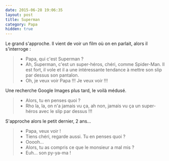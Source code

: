 ```yaml
---
date: 2015-06-28 19:06:35
layout: post
title: Superman
category: Papa
hidden: true
---
```


Le grand s'approche. Il vient de voir un film où on en parlait, alors il s'interroge :

> - Papa, qui c'est Superman ?
> - Ah, Superman, c'est un super-héros, chéri, comme Spider-Man. Il est fort, il vole et il a une intéressante tendance à mettre son slip par dessus son pantalon.
> - Oh, je veux voir Papa !!! Je veux voir !!!

<!-- more -->

Une recherche Google Images plus tard, le voilà médusé.

> - Alors, tu en penses quoi ?
> - Rho la, la, on n'a jamais vu ça, ah non, jamais vu ça un super-héros avec le slip par dessus !!!

S'approche alors le petit dernier, 2 ans...

> - Papa, veux voir !
> - Tiens chéri, regarde aussi. Tu en penses quoi ?
> - Ooooh...
> - Alors, tu as compris ce que le monsieur a mal mis ?
> - Euh... son py-ya-ma !
